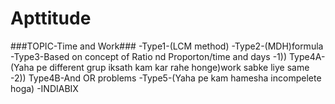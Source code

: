 # Apttitude
###TOPIC-Time and Work###
-Type1-(LCM method)
-Type2-(MDH)formula
-Type3-Based on concept of Ratio nd Proporton/time and days
-1)) Type4A-(Yaha pe different grup iksath kam kar rahe honge)work sabke liye same 
-2)) Type4B-And OR problems
-Type5-(Yaha pe kam hamesha incompelete hoga)
-INDIABIX
